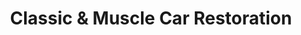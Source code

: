 ---
title: "Classic & Muscle Car Restoration"
url: /manchester/classic-und-muscle-car-restoration/
shop: Autowerkstatt
---